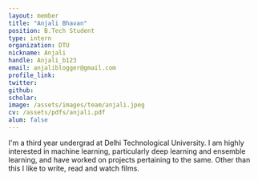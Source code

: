 ```yaml
---
layout: member
title: "Anjali Bhavan"
position: B.Tech Student
type: intern
organization: DTU
nickname: Anjali 
handle: Anjali_b123
email: anjaliblogger@gmail.com
profile_link: 
twitter: 
github: 
scholar: 
image: /assets/images/team/anjali.jpeg
cv: /assets/pdfs/anjali.pdf
alum: false
---
```

I'm a third year undergrad at Delhi Technological University. I am highly interested in machine learning, particularly deep learning and ensemble learning, and have worked on projects pertaining to the same. Other than this I like to write, read and watch films. 